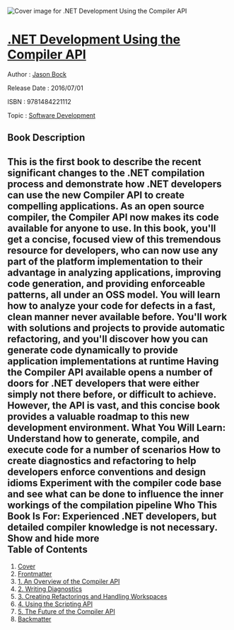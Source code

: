 ![Cover image for .NET Development Using the Compiler API](https://imgdetail.ebookreading.net/cover/cover/software_development/EB9781484221112.jpg)

[.NET Development Using the Compiler API](https://ebookreading.net/view/book/.NET+Development+Using+the+Compiler+API-EB9781484221112_1.html ".NET Development Using the Compiler API")
====================================================================================================================

Author : [Jason Bock](https://ebookreading.net/search/author/Jason+Bock)

Release Date : 2016/07/01

ISBN : 9781484221112

Topic : [Software Development](https://ebookreading.net/search/category/software-development)

Book Description
-----------------

 This is the first book to describe the recent significant changes to the .NET compilation process and demonstrate how .NET developers can use the new Compiler API to create compelling applications. As an open source compiler, the Compiler API now makes its code available for anyone to use. In this book, you'll get a concise, focused view of this tremendous resource for developers, who can now use any part of the platform implementation to their advantage in analyzing applications, improving code generation, and providing enforceable patterns, all under an OSS model.
You will learn how to analyze your code for defects in a fast, clean manner never available before. You'll work with solutions and projects to provide automatic refactoring, and you'll discover how you can generate code dynamically to provide application implementations at runtime
Having the Compiler API available opens a number of doors for .NET developers that were either simply not there before, or difficult to achieve. However, the API is vast, and this concise book provides a valuable roadmap to this new development environment.
What You Will Learn:
Understand how to generate, compile, and execute code for a number of scenarios
How to create diagnostics and refactoring to help developers enforce conventions and design idioms
Experiment with the compiler code base and see what can be done to influence the inner workings of the compilation pipeline
Who This Book Is For: Experienced .NET developers, but detailed compiler knowledge is not necessary.
        Show and hide more                
Table of Contents
-----------------

1. [Cover](https://ebookreading.net/view/book/.NET+Development+Using+the+Compiler+API-EB9781484221112_1.html)
1. [Frontmatter](https://ebookreading.net/view/book/.NET+Development+Using+the+Compiler+API-EB9781484221112_2.html)
1. [1. An Overview of the Compiler API](https://ebookreading.net/view/book/.NET+Development+Using+the+Compiler+API-EB9781484221112_3.html)
1. [2. Writing Diagnostics](https://ebookreading.net/view/book/.NET+Development+Using+the+Compiler+API-EB9781484221112_4.html)
1. [3. Creating Refactorings and Handling Workspaces](https://ebookreading.net/view/book/.NET+Development+Using+the+Compiler+API-EB9781484221112_5.html)
1. [4. Using the Scripting API](https://ebookreading.net/view/book/.NET+Development+Using+the+Compiler+API-EB9781484221112_6.html)
1. [5. The Future of the Compiler API](https://ebookreading.net/view/book/.NET+Development+Using+the+Compiler+API-EB9781484221112_7.html)
1. [Backmatter](https://ebookreading.net/view/book/.NET+Development+Using+the+Compiler+API-EB9781484221112_8.html)
